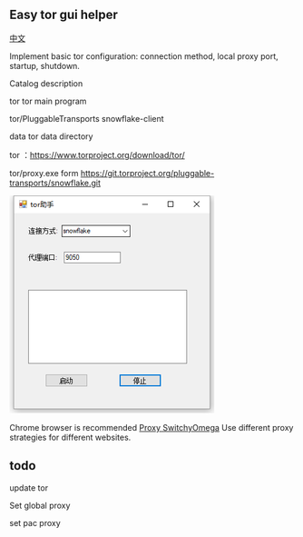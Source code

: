 ## Easy tor gui helper

[中文](README-zh.md)


Implement basic tor configuration: connection method, local proxy port, startup, shutdown.

Catalog description

tor tor main program

tor/PluggableTransports  snowflake-client

data tor data directory


tor ：https://www.torproject.org/download/tor/


tor/proxy.exe form https://git.torproject.org/pluggable-transports/snowflake.git


![interface preview](gui.png)

Chrome browser is recommended [Proxy SwitchyOmega](https://chrome.google.com/webstore/detail/proxy-switchyomega/padekgcemlokbadohgkifijomclgjgif) Use different proxy strategies for different websites.


## todo

update tor

Set global proxy

set pac proxy